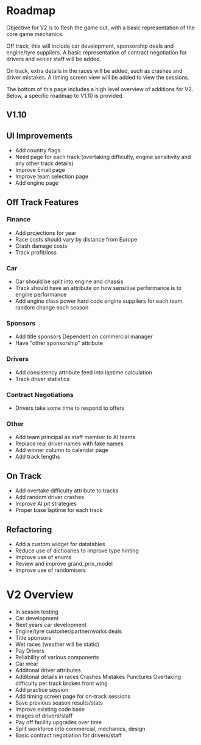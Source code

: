 # Roadmap

Objective for V2 is to flesh the game out, with a basic representation of the core game mechanics.

Off track, this will include car development, sponsorship deals and engine/tyre suppliers. A basic representation of contract negotiation for drivers and senior staff will be added.

On track, extra details in the races will be added, such as crashes and driver mistakes. A timing screen view will be added to view the sessions. 

The bottom of this page includes a high level overview of additions for V2. Below, a specific roadmap to V1.10 is provided.

## V1.10


## UI Improvements

- Add country flags
- Need page for each track (overtaking difficulty, engine sensitivity and any other track details)
- Improve Email page
- Improve team selection page
- Add engine page

## Off Track Features

### Finance

- Add projections for year
- Race costs should vary by distance from Europe
- Crash damage costs
- Track profit/loss

### Car

- Car should be split into engine and chassis
- Track should have an attribute on how sensitive performance is to engine performance
- Add engine class
	power
	hard code engine suppliers for each team
	random change each season

### Sponsors

- Add title sponsors
	Dependent on commercial manager
- Have "other sponsorship" attribute

### Drivers

- Add consistency attribute
	feed into laptime calculation
- Track driver statistics

### Contract Negotiations

- Drivers take some time to respond to offers
		
### Other

- Add team principal as staff member to AI teams
- Replace real driver names with fake names
- Add winner column to calendar page
- Add track lengths

## On Track

- Add overtake difficulty attribute to tracks
- Add random driver crashes
- Improve AI pit strategies
- Proper base laptime for each track

## Refactoring

- Add a custom widget for datatables
- Reduce use of dictioaries to improve type hinting
- Improve use of enums
- Review and improve grand_prix_model
- Improve use of randomisers


# V2 Overview

- In season testing
- Car development
- Next years car development
- Engine/tyre customer/partner/works deals
- Title sponsors
- Wet races (weather will be static)
- Pay Drivers
- Reliability of various components
- Car wear
- Additonal driver attributes
- Additonal details in races
	Crashes
	Mistakes
	Punctures
	Overtaking difficulty per track
	broken front wing
- Add practice session
- Add timing screen page for on-track sessions
- Save previous season results/stats
- Improve existing code base
- Images of drivers/staff
- Pay off facility upgrades over time
- Split workforce into commercial, mechanics, design
- Basic contract negotiation for drivers/staff

